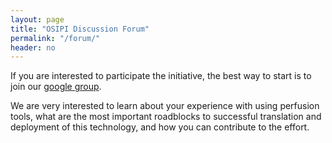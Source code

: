 ```yaml
---
layout: page
title: "OSIPI Discussion Forum"
permalink: "/forum/"
header: no
---
```


If you are interested to participate the initiative, the best way to start is to join our [google group](https://groups.google.com/forum/#!forum/open-source-initiative-for-perfusion-imaging).

We are very interested to learn about your experience with using perfusion tools, what are the most important roadblocks to successful translation and deployment of this technology, and how you can contribute to the effort.

